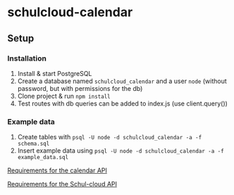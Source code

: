 # schulcloud-calendar

## Setup
### Installation
1. Install & start PostgreSQL
2. Create a database named `schulcloud_calendar` and a user `node` (without password, but with permissions for the db)
3. Clone project & run `npm install`
4. Test routes with db queries can be added to index.js (use client.query())

### Example data
1. Create tables with `psql -U node -d schulcloud_calendar -a -f schema.sql`
2. Insert example data using `psql -U node -d schulcloud_calendar -a -f example_data.sql`

[Requirements for the calendar API](https://github.com/NHoff95/schulcloud-calendar/blob/master/calendar_api_requirements.md)

[Requirements for the Schul-cloud API](https://github.com/NHoff95/schulcloud-calendar/blob/master/schulcloud_api_requirements.md)
